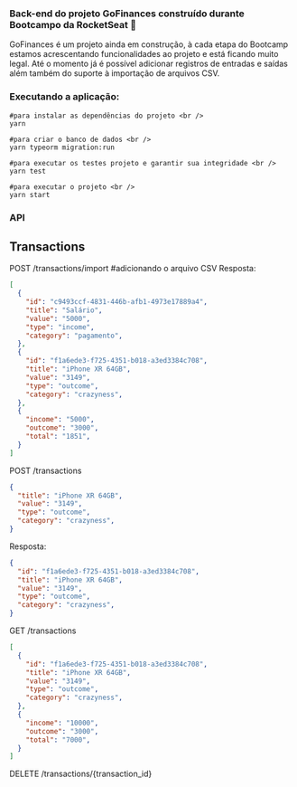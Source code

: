 ### Back-end do projeto GoFinances construído durante Bootcampo da RocketSeat 🚀

GoFinances é um projeto ainda em construção, à cada etapa do Bootcamp estamos acrescentando funcionalidades ao projeto e está ficando muito legal.
Até o momento já é possível adicionar registros de entradas e saídas além também do suporte à importação de arquivos CSV.

### Executando a aplicação:
``` 
#para instalar as dependências do projeto <br />
yarn

#para criar o banco de dados <br />
yarn typeorm migration:run

#para executar os testes projeto e garantir sua integridade <br />
yarn test

#para executar o projeto <br />
yarn start
```

### API
## Transactions

POST /transactions/import #adicionando o arquivo CSV
Resposta:
```json
[
  {
    "id": "c9493ccf-4831-446b-afb1-4973e17889a4",
    "title": "Salário",
    "value": "5000",
    "type": "income",
    "category": "pagamento",
  },
  {
    "id": "f1a6ede3-f725-4351-b018-a3ed3384c708",
    "title": "iPhone XR 64GB",
    "value": "3149",
    "type": "outcome",
    "category": "crazyness",
  },
  {
    "income": "5000",
    "outcome": "3000",
    "total": "1851",
  }
]
```

POST /transactions
```json
{
  "title": "iPhone XR 64GB",
  "value": "3149",
  "type": "outcome",
  "category": "crazyness",
}
```
Resposta:
```json
{
  "id": "f1a6ede3-f725-4351-b018-a3ed3384c708",
  "title": "iPhone XR 64GB",
  "value": "3149",
  "type": "outcome",
  "category": "crazyness",
}
```

GET /transactions
```json
[
  {
    "id": "f1a6ede3-f725-4351-b018-a3ed3384c708",
    "title": "iPhone XR 64GB",
    "value": "3149",
    "type": "outcome",
    "category": "crazyness",
  },
  {
    "income": "10000",
    "outcome": "3000",
    "total": "7000",
  }
]
```
DELETE /transactions/{transaction_id}
